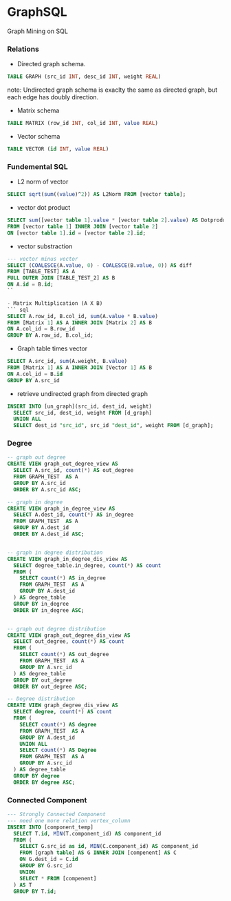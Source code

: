 # GraphSQL
Graph Mining on SQL


### Relations

* Directed graph schema.
``` sql
TABLE GRAPH (src_id INT, desc_id INT, weight REAL)
```
note: Undirected graph schema is exaclty the same as directed graph, but each edge has doubly direction.

* Matrix schema
``` sql
TABLE MATRIX (row_id INT, col_id INT, value REAL)
```
* Vector schema
``` sql
TABLE VECTOR (id INT, value REAL)
```

### Fundemental SQL
- L2 norm of vector
``` sql
SELECT sqrt(sum((value)^2)) AS L2Norm FROM [vector table];
```
- vector dot product
``` sql
SELECT sum([vector table 1].value * [vector table 2].value) AS Dotproduct
FROM [vector table 1] INNER JOIN [vector table 2]
ON [vector table 1].id = [vector table 2].id;
```

- vector substraction
``` sql
--- vector minus vector
SELECT (COALESCE(A.value, 0) - COALESCE(B.value, 0)) AS diff
FROM [TABLE_TEST] AS A
FULL OUTER JOIN [TABLE_TEST_2] AS B
ON A.id = B.id;
``

- Matrix Multiplication (A X B)
``` sql
SELECT A.row_id, B.col_id, sum(A.value * B.value)
FROM [Matrix 1] AS A INNER JOIN [Matrix 2] AS B
ON A.col_id = B.row_id
GROUP BY A.row_id, B.col_id;
```
- Graph table times vector
``` sql
SELECT A.src_id, sum(A.weight, B.value)
FROM [Matrix 1] AS A INNER JOIN [Vector 1] AS B
ON A.col_id = B.id
GROUP BY A.src_id
```
- retrieve undirected graph from directed graph
``` sql
INSERT INTO [un_graph](src_id, dest_id, weight)
  SELECT src_id, dest_id, weight FROM [d_graph]
  UNION ALL
  SELECT dest_id "src_id", src_id "dest_id", weight FROM [d_graph];
```

### Degree
``` sql
-- graph out degree
CREATE VIEW graph_out_degree_view AS
  SELECT A.src_id, count(*) AS out_degree
  FROM GRAPH_TEST  AS A
  GROUP BY A.src_id
  ORDER BY A.src_id ASC;

-- graph in degree
CREATE VIEW graph_in_degree_view AS
  SELECT A.dest_id, count(*) AS in_degree
  FROM GRAPH_TEST  AS A
  GROUP BY A.dest_id
  ORDER BY A.dest_id ASC;


-- graph in degree distribution
CREATE VIEW graph_in_degree_dis_view AS
  SELECT degree_table.in_degree, count(*) AS count
  FROM (
    SELECT count(*) AS in_degree
    FROM GRAPH_TEST  AS A
    GROUP BY A.dest_id
  ) AS degree_table
  GROUP BY in_degree
  ORDER BY in_degree ASC;


-- graph out degree distribution
CREATE VIEW graph_out_degree_dis_view AS
  SELECT out_degree, count(*) AS count
  FROM (
    SELECT count(*) AS out_degree
    FROM GRAPH_TEST  AS A
    GROUP BY A.src_id
  ) AS degree_table
  GROUP BY out_degree
  ORDER BY out_degree ASC;

-- Degree distribution
CREATE VIEW graph_degree_dis_view AS
  SELECT degree, count(*) AS count
  FROM (
    SELECT count(*) AS degree
    FROM GRAPH_TEST  AS A
    GROUP BY A.dest_id
    UNION ALL
    SELECT count(*) AS Degree
    FROM GRAPH_TEST  AS A
    GROUP BY A.src_id
  ) AS degree_table
  GROUP BY degree
  ORDER BY degree ASC;
```

### Connected Component
```sql
--- Strongly Connected Component
--- need one more relation vertex_column
INSERT INTO [component_temp]
  SELECT T.id, MIN(T.component_id) AS component_id
  FROM (
    SELECT G.src_id as id, MIN(C.component_id) AS component_id
    FROM [graph table] AS G INNER JOIN [compenent] AS C
    ON G.dest_id = C.id
    GROUP BY G.src_id
    UNION
    SELECT * FROM [compenent]
  ) AS T
  GROUP BY T.id;
```
